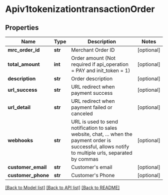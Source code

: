 # Apiv1tokenizationtransactionOrder

## Properties
Name | Type | Description | Notes
------------ | ------------- | ------------- | -------------
**mrc_order_id** | **str** | Merchant Order ID | [optional] 
**total_amount** | **int** | Order amount (Not required if api_operation &#x3D; PAY and init_token &#x3D; 1) | [optional] 
**description** | **str** | Order description | [optional] 
**url_success** | **str** | URL redirect when payment success | [optional] 
**url_detail** | **str** | URL redirect when payment failed or canceled | [optional] 
**webhooks** | **str** | URL is used to send notification to sales website, chat, ... when the payment order is successful, allows notify to multiple urls, separated by commas | [optional] 
**customer_email** | **str** | Customer&#x27;s email | [optional] 
**customer_phone** | **str** | Customer&#x27;s Phone | [optional] 

[[Back to Model list]](../README.md#documentation-for-models) [[Back to API list]](../README.md#documentation-for-api-endpoints) [[Back to README]](../README.md)

